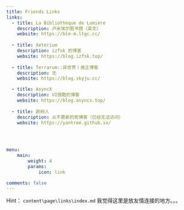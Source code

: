 ```yaml
---
title: Friends Links
links:
  - title: La Bibliothèque de Lumière
    description: 卢米埃尔图书馆（英文）
    website: https://ble-m.ltgc.cc/
    
  - title: Xeterium
    description: izfsk 的博客
    website: https://blog.izfsk.top/ 
    
  - title: Terrarum::异世界丨居正博客
    description: 无
    website: https://blog.skyju.cc/

  - title: AsyncX
    description: UI很酷的博客
    website: https://blog.asyncx.top/
    
  - title: 颜树人
    description: 从不更新的死博客（已经无法访问）
    website: https://yantree.github.io/
    


    
menu:
    main: 
        weight: 4
        params: 
            icon: link

comments: false
---
```

Hint： `content\page\links\index.md`
我觉得这里是放友情连接的地方。。。

